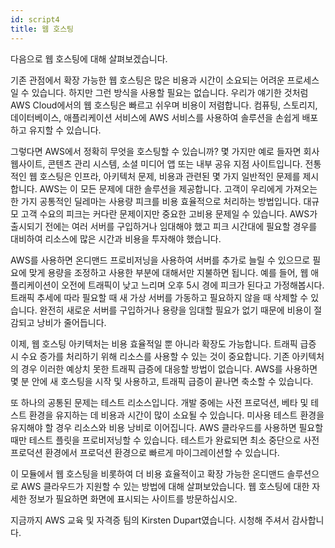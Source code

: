 ```yaml
---
id: script4
title: 웹 호스팅
---
```


다음으로 웹 호스팅에 대해 살펴보겠습니다.

기존 관점에서 확장 가능한 웹 호스팅은 많은 비용과 시간이 소요되는 어려운 프로세스일 수 있습니다. 하지만 그런 방식을 사용할 필요는 없습니다. 우리가 얘기한 것처럼 AWS Cloud에서의 웹 호스팅은 빠르고 쉬우며 비용이 저렴합니다. 컴퓨팅, 스토리지, 데이터베이스, 애플리케이션 서비스에 AWS 서비스를 사용하여 솔루션을 손쉽게 배포하고 유지할 수 있습니다.

그렇다면 AWS에서 정확히 무엇을 호스팅할 수 있습니까? 몇 가지만 예로 들자면 회사 웹사이트, 콘텐츠 관리 시스템, 소셜 미디어 앱 또는 내부 공유 지점 사이트입니다. 전통적인 웹 호스팅은 인프라, 아키텍처 문제, 비용과 관련된 몇 가지 일반적인 문제를 제시합니다. AWS는 이 모든 문제에 대한 솔루션을 제공합니다. 고객이 우리에게 가져오는 한 가지 공통적인 딜레마는 사용량 피크를 비용 효율적으로 처리하는 방법입니다. 대규모 고객 수요의 피크는 커다란 문제이지만 중요한 고비용 문제일 수 있습니다. AWS가 출시되기 전에는 여러 서버를 구입하거나 임대해야 했고 피크 시간대에 필요할 경우를 대비하여 리소스에 많은 시간과 비용을 투자해야 했습니다.

AWS를 사용하면 온디맨드 프로비저닝을 사용하여 서버를 추가로 늘릴 수 있으므로 필요에 맞게 용량을 조정하고 사용한 부분에 대해서만 지불하면 됩니다.
예를 들어, 웹 애플리케이션이 오전에 트래픽이 낮고 느리며 오후 5시 경에 피크가 된다고 가정해봅시다. 트래픽 추세에 따라 필요할 때 새 가상 서버를 가동하고 필요하지 않을 때 삭제할 수 있습니다. 완전히 새로운 서버를 구입하거나 용량을 임대할 필요가 없기 때문에 비용이 절감되고 낭비가 줄어듭니다.

이제, 웹 호스팅 아키텍처는 비용 효율적일 뿐 아니라 확장도 가능합니다. 트래픽 급증 시 수요 증가를 처리하기 위해 리소스를 사용할 수 있는 것이 중요합니다. 기존 아키텍처의 경우 이러한 예상치 못한 트래픽 급증에 대응할 방법이 없습니다. AWS를 사용하면 몇 분 안에 새 호스팅을 시작 및 사용하고, 트래픽 급증이 끝나면 축소할 수 있습니다.

또 하나의 공통된 문제는 테스트 리소스입니다. 개발 중에는 사전 프로덕션, 베타 및 테스트 환경을 유지하는 데 비용과 시간이 많이 소요될 수 있습니다. 미사용 테스트 환경을 유지해야 할 경우 리소스와 비용 낭비로 이어집니다. AWS 클라우드를 사용하면 필요할 때만 테스트 플릿을 프로비저닝할 수 있습니다. 테스트가 완료되면 최소 중단으로 사전 프로덕션 환경에서 프로덕션 환경으로 빠르게 마이그레이션할 수 있습니다.

이 모듈에서 웹 호스팅을 비롯하여 더 비용 효율적이고 확장 가능한 온디맨드 솔루션으로 AWS 클라우드가 지원할 수 있는 방법에 대해 살펴보았습니다. 웹 호스팅에 대한 자세한 정보가 필요하면 화면에 표시되는 사이트를 방문하십시오.

지금까지 AWS 교육 및 자격증 팀의 Kirsten Dupart였습니다. 시청해 주셔서 감사합니다.

